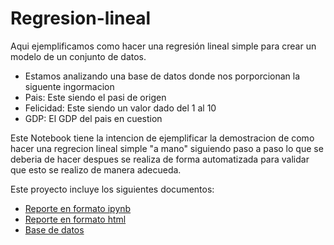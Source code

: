 # Regresion-lineal
Aqui ejemplificamos como hacer una regresión lineal simple para crear un modelo de un conjunto de datos.

- Estamos analizando una base de datos donde nos porporcionan la siguente ingormacion
- Pais: Este siendo el pasi de origen
- Felicidad: Este siendo un valor dado del 1 al 10
- GDP: El GDP del pais en cuestion

Este Notebook tiene la intencion de ejemplificar la demostracion de como hacer una regrecion lineal simple "a mano" siguiendo paso a paso lo que se deberia de hacer
despues se realiza de forma automatizada para validar que esto se realizo de manera adecueda.

Este proyecto incluye los siguientes documentos:
- [Reporte en formato ipynb](./Regrecion_lineal.ipynb)
- [Reporte en formato html](./Regrecion_lineal.html)
- [Base de datos](./FelicidadyGDP.csv)
